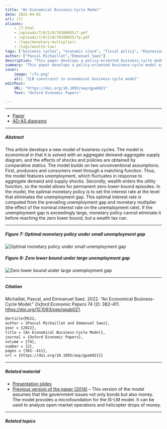 ```yaml
---
title: "An Economical Business-Cycle Model" 
date: 2022-04-01
url: /7/
aliases:
    - /7.html
    - /uploads/7/0/2/0/70200055/7.pdf
    - /uploads/7/0/2/0/70200055/7p.pdf
    - /tags/monetary-multiplier/
    - /tags/wealth-tax/
tags: ["business cycles", "economic slack", "fiscal policy", "Keynesian unemployment", "matching model", "market tightness", "monetary policy", "sufficient statistics", "unemployment gap", "wealth in the utility", "zero lower bound"]
author: ["Pascal Michaillat","Emmanuel Saez"]
description: "This paper develops a policy-oriented business-cycle model with fluctuating unemployment and long zero-lower-bound episodes. Published in OEP, 2022." 
summary: "This paper develops a policy-oriented business-cycle model with fluctuating unemployment and long zero-lower-bound episodes. The innovations are that producers and consumers meet through a matching function, and wealth enters the utility function." 
cover:
    image: "/7s.png"
    alt: "ZLB constraint in economical business-cycle model"
editPost:
    URL: "https://doi.org/10.1093/oep/gpab021"
    Text: "Oxford Economic Papers"

---
```


---

+ [Paper](/7.pdf)
+ [AD-AS diagrams](https://github.com/pmichaillat/economical-model)

---

##### Abstract

This article develops a new model of business cycles. The model is economical in that it is solved with an aggregate demand–aggregate supply diagram, and the effects of shocks and policies are obtained by comparative statics. The model builds on two unconventional assumptions. First, producers and consumers meet through a matching function. Thus, the model features unemployment, which fluctuates in response to aggregate demand and supply shocks. Secondly, wealth enters the utility function, so the model allows for permanent zero-lower-bound episodes. In the model, the optimal monetary policy is to set the interest rate at the level that eliminates the unemployment gap. This optimal interest rate is computed from the prevailing unemployment gap and monetary multiplier (the effect of the nominal interest rate on the unemployment rate). If the unemployment gap is exceedingly large, monetary policy cannot eliminate it before reaching the zero lower bound, but a wealth tax can.

---

##### Figure 7: Optimal monetary policy under small unemployment gap

![Optimal monetary policy under small unemployment gap](/7a.png)

##### Figure 8: Zero lower bound under large unemployment gap

![Zero lower bound under large unemployment gap](/7b.png)

---

##### Citation

Michaillat, Pascal, and Emmanuel Saez. 2022. "An Economical Business-Cycle Model." *Oxford Economic Papers* 74 (2): 382–411. https://doi.org/10.1093/oep/gpab021.

```latex
@article{MS22,
author = {Pascal Michaillat and Emmanuel Saez},
year = {2022},
title = {An Economical Business-Cycle Model},
journal = {Oxford Economic Papers},
volume = {74},
number = {2},
pages = {382--411},
url = {https://doi.org/10.1093/oep/gpab021}}
```

---

##### Related material

+ [Presentation slides](/7p.pdf)
+ [Previous version of the paper (2014)](https://www.nber.org/system/files/working_papers/w19777/revisions/w19777.rev0.pdf) – This version of the model assumes that the government issues not only bonds but also money. The model provides a microfoundation for the IS-LM model. It can be used to analyze open-market operations and helicopter drops of money.

---

##### Related topics
